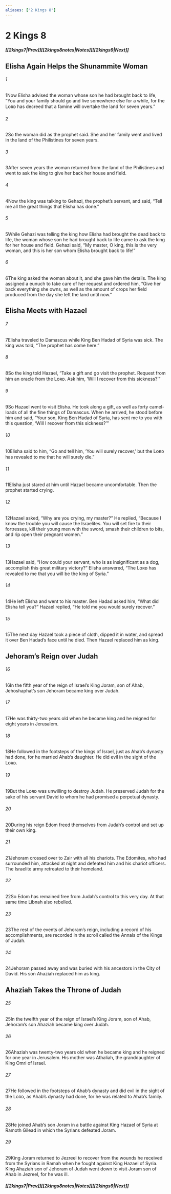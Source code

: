 ```yaml
---
aliases: ["2 Kings 8"]
---
```

# 2 Kings 8
##### <span class=arrow-left></span>[[2kings7|Prev]]<span class=navigation-separator></span>[[2kings8notes|Notes]]<span class=navigation-separator></span>[[2kings9|Next]]<span class=arrow-right></span>
## Elisha Again Helps the Shunammite Woman
###### 1
<span class=verse-first>1</span>Now Elisha advised the woman whose son he had brought back to life, “You and your family should go and live somewhere else for a while, for the Lᴏʀᴅ has decreed that a famine will overtake the land for seven years.”
###### 2
<span class=verse-body>2</span>So the woman did as the prophet said. She and her family went and lived in the land of the Philistines for seven years.
###### 3
<span class=verse-body>3</span>After seven years the woman returned from the land of the Philistines and went to ask the king to give her back her house and field.
###### 4
<span class=verse-body>4</span>Now the king was talking to Gehazi, the prophet’s servant, and said, “Tell me all the great things that Elisha has done.”
###### 5
<span class=verse-body>5</span>While Gehazi was telling the king how Elisha had brought the dead back to life, the woman whose son he had brought back to life came to ask the king for her house and field. Gehazi said, “My master, O king, this is the very woman, and this is her son whom Elisha brought back to life!”
###### 6
<span class=verse-body>6</span>The king asked the woman about it, and she gave him the details. The king assigned a eunuch to take care of her request and ordered him, “Give her back everything she owns, as well as the amount of crops her field produced from the day she left the land until now.”
## Elisha Meets with Hazael
###### 7
<span class=verse-first>7</span>Elisha traveled to Damascus while King Ben Hadad of Syria was sick. The king was told, “The prophet has come here.”
###### 8
<span class=verse-body>8</span>So the king told Hazael, “Take a gift and go visit the prophet. Request from him an oracle from the Lᴏʀᴅ. Ask him, ‘Will I recover from this sickness?’”
###### 9
<span class=verse-body>9</span>So Hazael went to visit Elisha. He took along a gift, as well as forty camel-loads of all the fine things of Damascus. When he arrived, he stood before him and said, “Your son, King Ben Hadad of Syria, has sent me to you with this question, ‘Will I recover from this sickness?’”
###### 10
<span class=verse-body>10</span>Elisha said to him, “Go and tell him, ‘You will surely recover,’ but the Lᴏʀᴅ has revealed to me that he will surely die.”
###### 11
<span class=verse-body>11</span>Elisha just stared at him until Hazael became uncomfortable. Then the prophet started crying.
###### 12
<span class=verse-body>12</span>Hazael asked, “Why are you crying, my master?” He replied, “Because I know the trouble you will cause the Israelites. You will set fire to their fortresses, kill their young men with the sword, smash their children to bits, and rip open their pregnant women.”
###### 13
<span class=verse-body>13</span>Hazael said, “How could your servant, who is as insignificant as a dog, accomplish this great military victory?” Elisha answered, “The Lᴏʀᴅ has revealed to me that you will be the king of Syria.”
###### 14
<span class=verse-body>14</span>He left Elisha and went to his master. Ben Hadad asked him, “What did Elisha tell you?” Hazael replied, “He told me you would surely recover.”
###### 15
<span class=verse-body>15</span>The next day Hazael took a piece of cloth, dipped it in water, and spread it over Ben Hadad’s face until he died. Then Hazael replaced him as king.
## Jehoram’s Reign over Judah
###### 16
<span class=verse-first>16</span>In the fifth year of the reign of Israel’s King Joram, son of Ahab, Jehoshaphat’s son Jehoram became king over Judah.
###### 17
<span class=verse-body>17</span>He was thirty-two years old when he became king and he reigned for eight years in Jerusalem.
###### 18
<span class=verse-body>18</span>He followed in the footsteps of the kings of Israel, just as Ahab’s dynasty had done, for he married Ahab’s daughter. He did evil in the sight of the Lᴏʀᴅ.
###### 19
<span class=verse-body>19</span>But the Lᴏʀᴅ was unwilling to destroy Judah. He preserved Judah for the sake of his servant David to whom he had promised a perpetual dynasty.
<div class=paragraph-break></div>

###### 20
<span class=verse-first>20</span>During his reign Edom freed themselves from Judah’s control and set up their own king.
###### 21
<span class=verse-body>21</span>Jehoram crossed over to Zair with all his chariots. The Edomites, who had surrounded him, attacked at night and defeated him and his chariot officers. The Israelite army retreated to their homeland.
###### 22
<span class=verse-body>22</span>So Edom has remained free from Judah’s control to this very day. At that same time Libnah also rebelled.
###### 23
<span class=verse-body>23</span>The rest of the events of Jehoram’s reign, including a record of his accomplishments, are recorded in the scroll called the Annals of the Kings of Judah.
###### 24
<span class=verse-body>24</span>Jehoram passed away and was buried with his ancestors in the City of David. His son Ahaziah replaced him as king.
## Ahaziah Takes the Throne of Judah
###### 25
<span class=verse-first>25</span>In the twelfth year of the reign of Israel’s King Joram, son of Ahab, Jehoram’s son Ahaziah became king over Judah.
###### 26
<span class=verse-body>26</span>Ahaziah was twenty-two years old when he became king and he reigned for one year in Jerusalem. His mother was Athaliah, the granddaughter of King Omri of Israel.
###### 27
<span class=verse-body>27</span>He followed in the footsteps of Ahab’s dynasty and did evil in the sight of the Lᴏʀᴅ, as Ahab’s dynasty had done, for he was related to Ahab’s family.
<div class=paragraph-break></div>

###### 28
<span class=verse-first>28</span>He joined Ahab’s son Joram in a battle against King Hazael of Syria at Ramoth Gilead in which the Syrians defeated Joram.
###### 29
<span class=verse-body>29</span>King Joram returned to Jezreel to recover from the wounds he received from the Syrians in Ramah when he fought against King Hazael of Syria. King Ahaziah son of Jehoram of Judah went down to visit Joram son of Ahab in Jezreel, for he was ill.
##### <span class=arrow-left></span>[[2kings7|Prev]]<span class=navigation-separator></span>[[2kings8notes|Notes]]<span class=navigation-separator></span>[[2kings9|Next]]<span class=arrow-right></span>